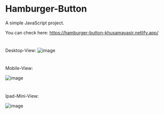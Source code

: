 # Hamburger-Button
A simple JavaScript project.

You can check here: https://hamburger-button-khusamayasir.netlify.app/

#
Desktop-View:
![image](https://user-images.githubusercontent.com/66178232/159819589-2b8b9f81-efcd-40f6-9f33-ef4b811f64ae.png)

#
Mobile-View:

![image](https://user-images.githubusercontent.com/66178232/159819512-bdc39724-81be-4c8a-95af-191173d1c34e.png)

#
Ipad-Mini-View:

![image](https://user-images.githubusercontent.com/66178232/159819566-e9489356-f403-4b4c-8db9-db2f0d97a74e.png)


